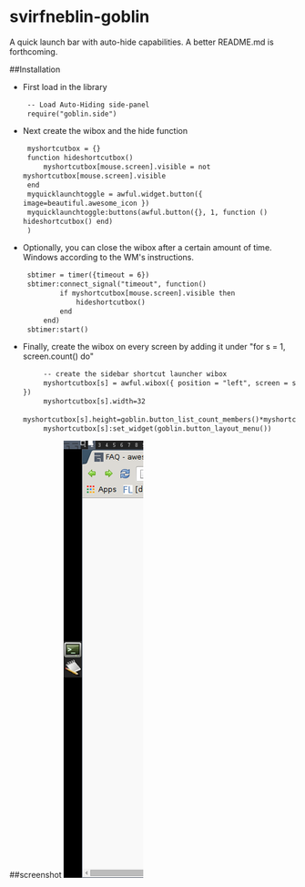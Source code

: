 # svirfneblin-goblin
A quick launch bar with auto-hide capabilities. A better README.md is 
forthcoming.


##Installation
  * First load in the library  

         -- Load Auto-Hiding side-panel
         require("goblin.side")

  * Next create the wibox and the hide function  

         myshortcutbox = {}
         function hideshortcutbox()
             myshortcutbox[mouse.screen].visible = not myshortcutbox[mouse.screen].visible
         end
         myquicklaunchtoggle = awful.widget.button({ image=beautiful.awesome_icon })
         myquicklaunchtoggle:buttons(awful.button({}, 1, function () hideshortcutbox() end)
         )

  * Optionally, you can close the wibox after a certain amount of time. Windows 
according to the WM's instructions.  

         sbtimer = timer({timeout = 6})
         sbtimer:connect_signal("timeout", function()
                 if myshortcutbox[mouse.screen].visible then
                     hideshortcutbox()
                 end
             end)
         sbtimer:start()

  * Finally, create the wibox on every screen by adding it under "for s = 1, screen.count() do"  

             -- create the sidebar shortcut launcher wibox
             myshortcutbox[s] = awful.wibox({ position = "left", screen = s    })
             myshortcutbox[s].width=32
             myshortcutbox[s].height=goblin.button_list_count_members()*myshortcutbox[s].width
             myshortcutbox[s]:set_widget(goblin.button_layout_menu())
         
##screenshot
![A menu with a terminal and gedit.](https://raw.githubusercontent.com/cmotc/svirfneblin-goblin/master/gb1.png)